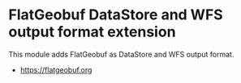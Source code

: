 # FlatGeobuf DataStore and WFS output format extension

This module adds FlatGeobuf as DataStore and WFS output format.

* https://flatgeobuf.org